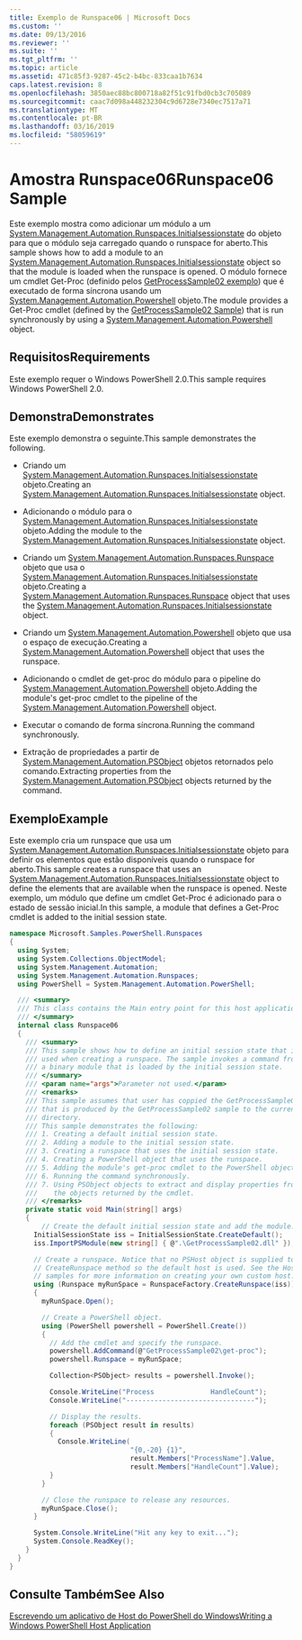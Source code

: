 ```yaml
---
title: Exemplo de Runspace06 | Microsoft Docs
ms.custom: ''
ms.date: 09/13/2016
ms.reviewer: ''
ms.suite: ''
ms.tgt_pltfrm: ''
ms.topic: article
ms.assetid: 471c85f3-9287-45c2-b4bc-833caa1b7634
caps.latest.revision: 8
ms.openlocfilehash: 3850aec88bc800718a82f51c91fbd0cb3c705089
ms.sourcegitcommit: caac7d098a448232304c9d6728e7340ec7517a71
ms.translationtype: MT
ms.contentlocale: pt-BR
ms.lasthandoff: 03/16/2019
ms.locfileid: "58059619"
---
```

# <a name="runspace06-sample"></a><span data-ttu-id="99f66-102">Amostra Runspace06</span><span class="sxs-lookup"><span data-stu-id="99f66-102">Runspace06 Sample</span></span>

<span data-ttu-id="99f66-103">Este exemplo mostra como adicionar um módulo a um [System.Management.Automation.Runspaces.Initialsessionstate](/dotnet/api/System.Management.Automation.Runspaces.InitialSessionState) do objeto para que o módulo seja carregado quando o runspace for aberto.</span><span class="sxs-lookup"><span data-stu-id="99f66-103">This sample shows how to add a module to an [System.Management.Automation.Runspaces.Initialsessionstate](/dotnet/api/System.Management.Automation.Runspaces.InitialSessionState) object so that the module is loaded when the runspace is opened.</span></span> <span data-ttu-id="99f66-104">O módulo fornece um cmdlet Get-Proc (definido pelos [GetProcessSample02 exemplo](../cmdlet/getprocesssample02-sample.md)) que é executado de forma síncrona usando um [System.Management.Automation.Powershell](/dotnet/api/system.management.automation.powershell) objeto.</span><span class="sxs-lookup"><span data-stu-id="99f66-104">The module provides a Get-Proc cmdlet (defined by the [GetProcessSample02 Sample](../cmdlet/getprocesssample02-sample.md)) that is run synchronously by using a [System.Management.Automation.Powershell](/dotnet/api/system.management.automation.powershell) object.</span></span>

## <a name="requirements"></a><span data-ttu-id="99f66-105">Requisitos</span><span class="sxs-lookup"><span data-stu-id="99f66-105">Requirements</span></span>

<span data-ttu-id="99f66-106">Este exemplo requer o Windows PowerShell 2.0.</span><span class="sxs-lookup"><span data-stu-id="99f66-106">This sample requires Windows PowerShell 2.0.</span></span>

## <a name="demonstrates"></a><span data-ttu-id="99f66-107">Demonstra</span><span class="sxs-lookup"><span data-stu-id="99f66-107">Demonstrates</span></span>

<span data-ttu-id="99f66-108">Este exemplo demonstra o seguinte.</span><span class="sxs-lookup"><span data-stu-id="99f66-108">This sample demonstrates the following.</span></span>

- <span data-ttu-id="99f66-109">Criando um [System.Management.Automation.Runspaces.Initialsessionstate](/dotnet/api/System.Management.Automation.Runspaces.InitialSessionState) objeto.</span><span class="sxs-lookup"><span data-stu-id="99f66-109">Creating an [System.Management.Automation.Runspaces.Initialsessionstate](/dotnet/api/System.Management.Automation.Runspaces.InitialSessionState) object.</span></span>

- <span data-ttu-id="99f66-110">Adicionando o módulo para o [System.Management.Automation.Runspaces.Initialsessionstate](/dotnet/api/System.Management.Automation.Runspaces.InitialSessionState) objeto.</span><span class="sxs-lookup"><span data-stu-id="99f66-110">Adding the module to the [System.Management.Automation.Runspaces.Initialsessionstate](/dotnet/api/System.Management.Automation.Runspaces.InitialSessionState) object.</span></span>

- <span data-ttu-id="99f66-111">Criando um [System.Management.Automation.Runspaces.Runspace](/dotnet/api/System.Management.Automation.Runspaces.Runspace) objeto que usa o [System.Management.Automation.Runspaces.Initialsessionstate](/dotnet/api/System.Management.Automation.Runspaces.InitialSessionState) objeto.</span><span class="sxs-lookup"><span data-stu-id="99f66-111">Creating a [System.Management.Automation.Runspaces.Runspace](/dotnet/api/System.Management.Automation.Runspaces.Runspace) object that uses the [System.Management.Automation.Runspaces.Initialsessionstate](/dotnet/api/System.Management.Automation.Runspaces.InitialSessionState) object.</span></span>

- <span data-ttu-id="99f66-112">Criando um [System.Management.Automation.Powershell](/dotnet/api/system.management.automation.powershell) objeto que usa o espaço de execução.</span><span class="sxs-lookup"><span data-stu-id="99f66-112">Creating a [System.Management.Automation.Powershell](/dotnet/api/system.management.automation.powershell) object that uses the runspace.</span></span>

- <span data-ttu-id="99f66-113">Adicionando o cmdlet de get-proc do módulo para o pipeline do [System.Management.Automation.Powershell](/dotnet/api/system.management.automation.powershell) objeto.</span><span class="sxs-lookup"><span data-stu-id="99f66-113">Adding the module's get-proc cmdlet to the pipeline of the [System.Management.Automation.Powershell](/dotnet/api/system.management.automation.powershell) object.</span></span>

- <span data-ttu-id="99f66-114">Executar o comando de forma síncrona.</span><span class="sxs-lookup"><span data-stu-id="99f66-114">Running the command synchronously.</span></span>

- <span data-ttu-id="99f66-115">Extração de propriedades a partir de [System.Management.Automation.PSObject](/dotnet/api/System.Management.Automation.PSObject) objetos retornados pelo comando.</span><span class="sxs-lookup"><span data-stu-id="99f66-115">Extracting properties from the [System.Management.Automation.PSObject](/dotnet/api/System.Management.Automation.PSObject) objects returned by the command.</span></span>

## <a name="example"></a><span data-ttu-id="99f66-116">Exemplo</span><span class="sxs-lookup"><span data-stu-id="99f66-116">Example</span></span>

<span data-ttu-id="99f66-117">Este exemplo cria um runspace que usa um [System.Management.Automation.Runspaces.Initialsessionstate](/dotnet/api/System.Management.Automation.Runspaces.InitialSessionState) objeto para definir os elementos que estão disponíveis quando o runspace for aberto.</span><span class="sxs-lookup"><span data-stu-id="99f66-117">This sample creates a runspace that uses an [System.Management.Automation.Runspaces.Initialsessionstate](/dotnet/api/System.Management.Automation.Runspaces.InitialSessionState) object to define the elements that are available when the runspace is opened.</span></span> <span data-ttu-id="99f66-118">Neste exemplo, um módulo que define um cmdlet Get-Proc é adicionado para o estado de sessão inicial.</span><span class="sxs-lookup"><span data-stu-id="99f66-118">In this sample, a module that defines a Get-Proc cmdlet is added to the initial session state.</span></span>

```csharp
namespace Microsoft.Samples.PowerShell.Runspaces
{
  using System;
  using System.Collections.ObjectModel;
  using System.Management.Automation;
  using System.Management.Automation.Runspaces;
  using PowerShell = System.Management.Automation.PowerShell;

  /// <summary>
  /// This class contains the Main entry point for this host application.
  /// </summary>
  internal class Runspace06
  {
    /// <summary>
    /// This sample shows how to define an initial session state that is
    /// used when creating a runspace. The sample invokes a command from
    /// a binary module that is loaded by the initial session state.
    /// </summary>
    /// <param name="args">Parameter not used.</param>
    /// <remarks>
    /// This sample assumes that user has coppied the GetProcessSample02.dll
    /// that is produced by the GetProcessSample02 sample to the current
    /// directory.
    /// This sample demonstrates the following:
    /// 1. Creating a default initial session state.
    /// 2. Adding a module to the initial session state.
    /// 3. Creating a runspace that uses the initial session state.
    /// 4. Creating a PowerShell object that uses the runspace.
    /// 5. Adding the module's get-proc cmdlet to the PowerShell object.
    /// 6. Running the command synchronously.
    /// 7. Using PSObject objects to extract and display properties from
    ///    the objects returned by the cmdlet.
    /// </remarks>
    private static void Main(string[] args)
    {
        // Create the default initial session state and add the module.
      InitialSessionState iss = InitialSessionState.CreateDefault();
      iss.ImportPSModule(new string[] { @".\GetProcessSample02.dll" });

      // Create a runspace. Notice that no PSHost object is supplied to the
      // CreateRunspace method so the default host is used. See the Host
      // samples for more information on creating your own custom host.
      using (Runspace myRunSpace = RunspaceFactory.CreateRunspace(iss))
      {
        myRunSpace.Open();

        // Create a PowerShell object.
        using (PowerShell powershell = PowerShell.Create())
        {
          // Add the cmdlet and specify the runspace.
          powershell.AddCommand(@"GetProcessSample02\get-proc");
          powershell.Runspace = myRunSpace;

          Collection<PSObject> results = powershell.Invoke();

          Console.WriteLine("Process              HandleCount");
          Console.WriteLine("--------------------------------");

          // Display the results.
          foreach (PSObject result in results)
          {
            Console.WriteLine(
                              "{0,-20} {1}",
                              result.Members["ProcessName"].Value,
                              result.Members["HandleCount"].Value);
          }
        }

        // Close the runspace to release any resources.
        myRunSpace.Close();
      }

      System.Console.WriteLine("Hit any key to exit...");
      System.Console.ReadKey();
    }
  }
}
```

## <a name="see-also"></a><span data-ttu-id="99f66-119">Consulte Também</span><span class="sxs-lookup"><span data-stu-id="99f66-119">See Also</span></span>

[<span data-ttu-id="99f66-120">Escrevendo um aplicativo de Host do PowerShell do Windows</span><span class="sxs-lookup"><span data-stu-id="99f66-120">Writing a Windows PowerShell Host Application</span></span>](./writing-a-windows-powershell-host-application.md)